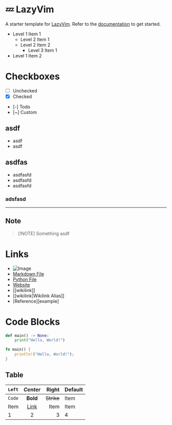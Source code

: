 # 💤 LazyVim

A starter template for [LazyVim](https://github.com/LazyVim/LazyVim).
Refer to the [documentation](https://lazyvim.github.io/installation) to get started.

- Level 1 Item 1
  - Level 2 Item 1
  - Level 2 Item 2
    - Level 3 Item 1
- Level 1 Item 2

# Checkboxes

- [ ] Unchecked
- [x] Checked
- [-] Todo
- [~] Custom

## asdf
- asdf
- asdf

## asdfas
- asdfasfd
- asdfasfd
- asdfasfd

### adsfasd

---

## Note

> [!NOTE] Something
> asdf

# Links

- ![Image](~/Pictures/wallpapers/My_Nintendo_Summer_Wallpaper_Mario_and_Luigi_1536x2048.jpg)
- [Markdown File](test.md)
- [Python File](test.py)
- [Website](https://test.com)
- [[wikilink]]
- [[wikilink|Wikilink Alias]]
- [Reference][example]

# Code Blocks

```python
def main() -> None:
    print("Hello, World!")
```

```rust
fn main() {
    println!("Hello, World!");
}
```

## Table

| `Left` | *Center* | Right  | Default |
|  :---  | :----:   |-------:| --------|
| `Code` | **Bold** | ~~Strike~~ | Item    |
| Item   | [Link](/test) | Item   | Item    |
| 1      | 2        | 3      | 4       |

